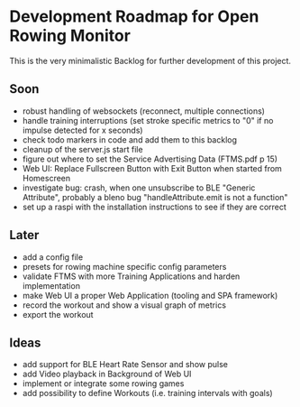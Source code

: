 # Development Roadmap for Open Rowing Monitor

This is the very minimalistic Backlog for further development of this project.

## Soon

* robust handling of websockets (reconnect, multiple connections)
* handle training interruptions (set stroke specific metrics to "0" if no impulse detected for x seconds)
* check todo markers in code and add them to this backlog
* cleanup of the server.js start file
* figure out where to set the Service Advertising Data (FTMS.pdf p 15)
* Web UI: Replace Fullscreen Button with Exit Button when started from Homescreen
* investigate bug: crash, when one unsubscribe to BLE "Generic Attribute", probably a bleno bug "handleAttribute.emit is not a function"
* set up a raspi with the installation instructions to see if they are correct

## Later

* add a config file
* presets for rowing machine specific config parameters
* validate FTMS with more Training Applications and harden implementation
* make Web UI a proper Web Application (tooling and SPA framework)
* record the workout and show a visual graph of metrics
* export the workout

## Ideas

* add support for BLE Heart Rate Sensor and show pulse
* add Video playback in Background of Web UI
* implement or integrate some rowing games
* add possibility to define Workouts (i.e. training intervals with goals)
